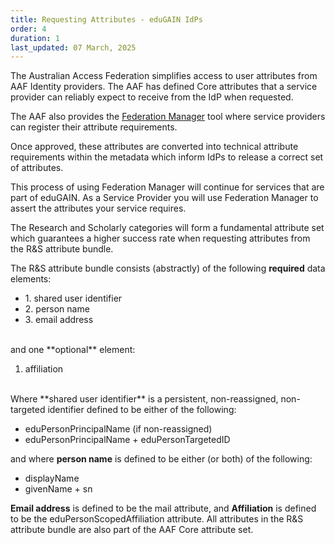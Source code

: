```yaml
---
title: Requesting Attributes - eduGAIN IdPs
order: 4
duration: 1
last_updated: 07 March, 2025
---
```


The Australian Access Federation simplifies access to user attributes from AAF Identity providers. The AAF has defined Core attributes that a service provider can reliably expect to receive from the IdP when requested.

The AAF also provides the <a href="https://manager.aaf.edu.au/welcome">Federation Manager</a> tool where service providers can register their attribute requirements.

Once approved, these attributes are converted into technical attribute requirements within the metadata which inform IdPs to release a correct set of attributes.

This process of using Federation Manager will continue for services that are part of eduGAIN. As a Service Provider you will use Federation Manager to assert the attributes your service requires.

The Research and Scholarly categories will form a fundamental attribute set which guarantees a higher success rate when requesting attributes from the R&S attribute bundle. 
<br>

The R&S attribute bundle consists (abstractly) of the following **required** data elements:

<ul class="list-group list-group">
  <li class="list-group-item">1. shared user identifier</li>
  <li class="list-group-item">2. person name</li>
  <li class="list-group-item">3. email address</li>
</ul>
<br>
and one **optional** element:


1. affiliation

<br>
Where **shared user identifier** is a persistent, non-reassigned, non-targeted identifier defined to be either of the following:

- eduPersonPrincipalName (if non-reassigned)
- eduPersonPrincipalName + eduPersonTargetedID

and where **person name** is defined to be either (or both) of the following:

- displayName
- givenName + sn

**Email address** is defined to be the mail attribute, and **Affiliation** is defined to be the eduPersonScopedAffiliation attribute. All attributes in the R&S attribute bundle are also part of the AAF Core attribute set.


